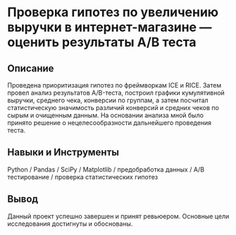 # Проверка гипотез по увеличению выручки в интернет-магазине — оценить результаты A/B теста
## Описание
Проведена приоритизация гипотез по фреймворкам ICE и RICE. Затем провел анализ
результатов A/B-теста, построил графики кумулятивной выручки, среднего чека,
конверсии по группам, а затем посчитал статистическую значимость различий конверсий
и средних чеков по сырым и очищенным данным. На основании анализа мной было
принято решение о нецелесообразности дальнейшего проведения теста.
## Навыки и Инструменты
Python / Pandas / SciPy / Matplotlib / предобработка данных / A/B тестирование / проверка статистических гипотез
## Вывод
Данный проект успешно завершен и принят ревьюером. Основные цели исследования достигнуты и обоснованы.
